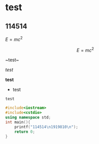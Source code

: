 # test

## 114514

$E=mc^2$

$$
E=mc^2
$$

~test~

*test*

**test**

- test

`test`

```cpp
#include<iostream>
#include<cstdio>
using namespace std;
int main(){
    printf("114514\n1919810\n");
    return 0;
}
```

